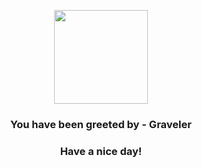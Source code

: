 <p align="center">
    <img src="https://raw.githubusercontent.com/PokeAPI/sprites/master/sprites/pokemon/75.png" width="150" height="150">
</p>
<h3 align="center">You have been greeted by - <b>Graveler</b></h3>
<h3 align="center">Have a nice day!</h3>
